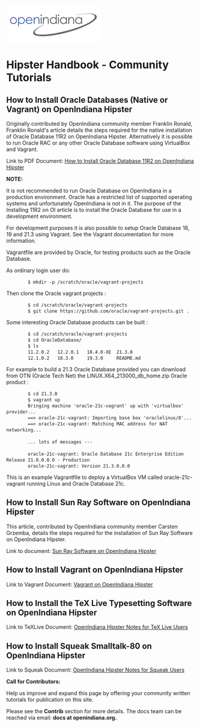 <!--

The contents of this Documentation are subject to the Public Documentation License Version 1.01
 (the "License"); you may only use this Documentation if you comply with the terms of this License.
A copy of the License is available at http://illumos.org/license/PDL.


The Original Documentation is _________________.

The Initial Writer of the Original Documentation is ___________ Copyright (C)_________[Insert year(s)].
All Rights Reserved. (Initial Writer contact(s):________________[Insert hyperlink/alias]).

Contributor(s): ______________________________________.

Portions created by ______ are Copyright (C)_________[Insert year(s)].
All Rights Reserved. (Contributor contact(s):________________[Insert hyperlink/alias]).

-->

<img src = "../../Openindiana.png">

# Hipster Handbook - Community Tutorials


## How to Install Oracle Databases (Native or Vagrant) on OpenIndiana Hipster

Originally contributed by OpenIndiana community member Franklin Ronald, Franklin Ronald's article details the steps required for the native installation of Oracle Database 11R2 on OpenIndiana Hipster.  Alternatively it is possible to run Oracle RAC or any other Oracle Database software using VirtualBox and Vagrant.

Link to PDF Document: [How to Install Oracle Database 11R2 on OpenIndiana Hipster](../pdf/HowToInstallOracleDB.pdf)

<i class="fa fa-info-circle fa-lg" aria-hidden="true"></i> **NOTE:**
<div class="well">
It is not recommended to run Oracle Database on OpenIndiana in a production environment. Oracle has a restricted list of supported operating systems and unfortunately OpenIndiana is not in it. The purpose of the Installing 11R2 on OI article is to install the Oracle Database for use in a development environment.
</div>

For development purposes it is also possible to setup Oracle Database 18, 19 and 21.3 using Vagrant.  See the Vagrant documentation for more information.

Vagrantfile are provided by Oracle, for testing products such as the Oracle Database.

As ordinary login user do:

```none
        $ mkdir -p /scratch/oracle/vagrant-projects
```

Then clone the Oracle vagrant projects :

```none
        $ cd /scratch/oracle/vagrant-projects
        $ git clone https://github.com/oracle/vagrant-projects.git .
```

Some interesting Oracle Database products can be built :

```none
        $ cd /scratch/oracle/vagrant-projects
        $ cd OracleDatabase/
        $ ls
        11.2.0.2   12.2.0.1   18.4.0-XE  21.3.0
        12.1.0.2   18.3.0     19.3.0     README.md
```

For example to build a 21.3 Oracle Database provided you can download from OTN (Oracle Tech Net) the LINUX.X64_213000_db_home.zip Oracle product :

```none
        $ cd 21.3.0
        $ vagrant up
        Bringing machine 'oracle-21c-vagrant' up with 'virtualbox' provider...
        ==> oracle-21c-vagrant: Importing base box 'oraclelinux/8'...
        ==> oracle-21c-vagrant: Matching MAC address for NAT networking...

        ... lots of messages ---

        oracle-21c-vagrant: Oracle Database 21c Enterprise Edition Release 21.0.0.0.0 - Production
        oracle-21c-vagrant: Version 21.3.0.0.0
```

This is an example Vagrantfile to deploy a VirtualBox VM called oracle-21c-vagrant running Linux and Oracle Database 21c.

## How to Install Sun Ray Software on OpenIndiana Hipster

This article, contributed by OpenIndiana community member Carsten Grzemba, details the steps required for the installation of Sun Ray Software on OpenIndiana Hipster.

Link to document: [Sun Ray Software on OpenIndiana Hipster](../handbook/sunray.md)

## How to Install Vagrant on OpenIndiana Hipster

Link to Vagrant Document: [Vagrant on OpenIndiana Hipster](vagrant/index.html)

## How to Install the TeX Live Typesetting Software on OpenIndiana Hipster

Link to TeXLive Document: [OpenIndiana Hipster Notes for TeX Live Users](texlive/index.html)

## How to Install Squeak Smalltalk-80 on OpenIndiana Hipster

Link to Squeak Document: [OpenIndiana Hipster Notes for Squeak Users](squeak/index.html)

<i class="fa fa-info-circle fa-lg" aria-hidden="true"></i> **Call for Contributors:**
<div class="well">
Help us improve and expand this page by offering your community written tutorials for publication on this site.

Please see the **Contrib** section for more details. The docs team can be reached via email: **docs at openindiana.org.**
</div>


